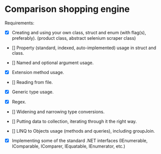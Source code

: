# Comparison shopping engine
Requirements:

- [x] Creating and using your own class, struct and enum (with flag(s), preferably). (product class, abstract selenium scraper class)
     
- [] Property (standard, indexed, auto-implemented) usage in struct and class.
     
- [] Named and optional argument usage.
     
- [x] Extension method usage.
     
- [] Reading from file.
     
- [x] Generic type usage.
     
- [x] Regex.

- [] Widening and narrowing type conversions.
     
- [] Putting data to collection, iterating through it the right way.
         
- [] LINQ to Objects usage (methods and queries), including groupJoin.
     
- [x] Implementing some of the standard .NET interfaces (IEnumerable, IComparable, IComparer, IEquatable, IEnumerator, etc.)
